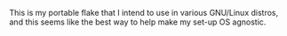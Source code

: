 This is my portable flake that I intend to use in various GNU/Linux distros, and this seems like the best way to help make my set-up OS agnostic.
